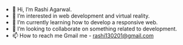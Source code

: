 - 👋 Hi, I’m Rashi Agarwal.
- 👀 I’m interested in web development and virtual reality.
- 🌱 I’m currently learning how to develop a responsive web.
- 💞️ I’m looking to collaborate on something related to development.
- 📫 How to reach me Gmail me - rashi130201@gmail.com

<!---
rashi1302/rashi1302 is a ✨ special ✨ repository because its `README.md` (this file) appears on your GitHub profile.
You can click the Preview link to take a look at your changes.
--->
